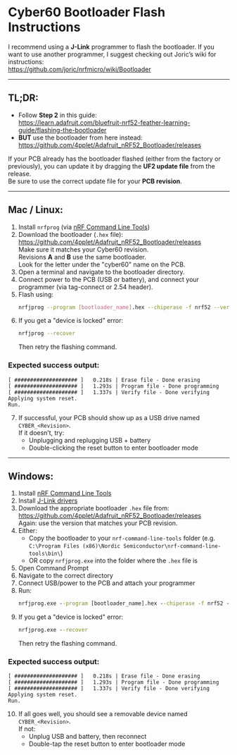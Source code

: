 # Cyber60 Bootloader Flash Instructions

I recommend using a **J-Link** programmer to flash the bootloader. If you want to use another programmer, I suggest checking out Joric’s wiki for instructions:  
https://github.com/joric/nrfmicro/wiki/Bootloader

---

## TL;DR:
- Follow **Step 2** in this guide:  
  https://learn.adafruit.com/bluefruit-nrf52-feather-learning-guide/flashing-the-bootloader
- **BUT** use the bootloader from here instead:  
  https://github.com/4pplet/Adafruit_nRF52_Bootloader/releases

If your PCB already has the bootloader flashed (either from the factory or previously), you can update it by dragging the **UF2 update file** from the release.  
Be sure to use the correct update file for your **PCB revision**.

---

## Mac / Linux:

1. Install `nrfprog` (via [nRF Command Line Tools](https://www.nordicsemi.com/Products/Development-tools/nRF-Command-Line-Tools/Download))
2. Download the bootloader (`.hex` file):  
   https://github.com/4pplet/Adafruit_nRF52_Bootloader/releases  
   Make sure it matches your Cyber60 revision.  
   Revisions **A** and **B** use the same bootloader.  
   Look for the letter under the "cyber60" name on the PCB.
3. Open a terminal and navigate to the bootloader directory.
4. Connect power to the PCB (USB or battery), and connect your programmer (via tag-connect or 2.54 header).
5. Flash using:
   ```bash
   nrfjprog --program [bootloader_name].hex --chiperase -f nrf52 --verify --reset
   ```
6. If you get a "device is locked" error:
   ```bash
   nrfjprog --recover
   ```
   Then retry the flashing command.

### Expected success output:
```
[ #################### ]   0.218s | Erase file - Done erasing
[ #################### ]   1.293s | Program file - Done programming
[ #################### ]   1.337s | Verify file - Done verifying
Applying system reset.
Run.
```

7. If successful, your PCB should show up as a USB drive named `CYBER_<Revision>`.  
   If it doesn’t, try:
   - Unplugging and replugging USB + battery  
   - Double-clicking the reset button to enter bootloader mode

---

## Windows:

1. Install [nRF Command Line Tools](https://www.nordicsemi.com/Products/Development-tools/nrf-command-line-tools/download)
2. Install [J-Link drivers](https://www.segger.com/downloads/jlink/)
3. Download the appropriate bootloader `.hex` file from:  
   https://github.com/4pplet/Adafruit_nRF52_Bootloader/releases  
   Again: use the version that matches your PCB revision.
4. Either:
   - Copy the bootloader to your `nrf-command-line-tools` folder (e.g. `C:\Program Files (x86)\Nordic Semiconductor\nrf-command-line-tools\bin\`)  
   - OR copy `nrfjprog.exe` into the folder where the `.hex` file is
5. Open Command Prompt
6. Navigate to the correct directory
7. Connect USB/power to the PCB and attach your programmer
8. Run:
   ```cmd
   nrfjprog.exe --program [bootloader_name].hex --chiperase -f nrf52 --verify --reset
   ```
9. If you get a "device is locked" error:
   ```cmd
   nrfjprog.exe --recover
   ```
   Then retry the flashing command.

### Expected success output:
```
[ #################### ]   0.218s | Erase file - Done erasing
[ #################### ]   1.293s | Program file - Done programming
[ #################### ]   1.337s | Verify file - Done verifying
Applying system reset.
Run.
```

10. If all goes well, you should see a removable device named `CYBER_<Revision>`.  
    If not:
    - Unplug USB and battery, then reconnect
    - Double-tap the reset button to enter bootloader mode

